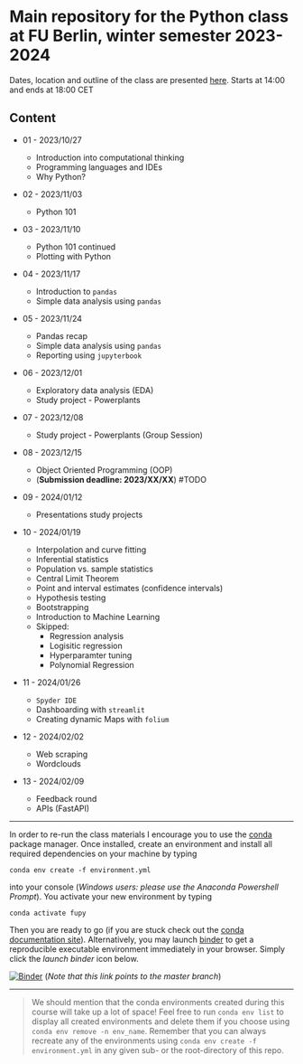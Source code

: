 # Main repository for the Python class at FU Berlin, winter semester  2023-2024

Dates, location and outline of the class are presented [here](https://www.fu-berlin.de/vv/de/lv/832571).
Starts at 14:00 and ends at 18:00 CET

## Content

- 01 - 2023/10/27

  - Introduction into computational thinking
  - Programming languages and IDEs
  - Why Python?

- 02 - 2023/11/03

  - Python 101

- 03 - 2023/11/10

  - Python 101 continued
  - Plotting with Python

- 04 - 2023/11/17 

  - Introduction to `pandas`
  - Simple data analysis using `pandas`

- 05 - 2023/11/24

  - Pandas recap
  - Simple data analysis using `pandas`
  - Reporting using `jupyterbook`

- 06 - 2023/12/01

  - Exploratory data analysis (EDA)
  - Study project - Powerplants

- 07 - 2023/12/08

  - Study project - Powerplants (Group Session)

- 08 - 2023/12/15 
  - Object Oriented Programming (OOP)
  - (**Submission deadline: 2023/XX/XX**) #TODO
  
- 09 - 2024/01/12 
  - Presentations study projects 

- 10 - 2024/01/19
  
  - Interpolation and curve fitting
  - Inferential statistics
  - Population vs. sample statistics
  - Central Limit Theorem
  - Point and interval estimates (confidence intervals)
  - Hypothesis testing
  - Bootstrapping
  - Introduction to Machine Learning
  - Skipped:
    - Regression analysis
    - Logisitic regression
    - Hyperparamter tuning
    - Polynomial Regression

* 11 - 2024/01/26

  - `Spyder IDE`
  - Dashboarding with `streamlit`
  - Creating dynamic Maps with `folium` 

* 12 - 2024/02/02
  
  - Web scraping
  - Wordclouds

* 13 - 2024/02/09 

  - Feedback round
  - APIs (FastAPI)
  
---

In order to re-run the class materials I encourage you to use the [conda](https://conda.io/docs/) package manager. Once installed, create an environment and install all required dependencies on your machine by typing

`conda env create -f environment.yml`

into your console (_Windows users: please use the Anaconda Powershell Prompt_). You activate your new environment by typing

`conda activate fupy`

Then you are ready to go (if you are stuck check out the [conda documentation site](https://conda.io/docs/user-guide/tasks/manage-environments.html#)). Alternatively, you may launch [binder](https://mybinder.org/) to get a reproducible executable environment immediately in your browser. Simply click the _launch binder_ icon below.

[![Binder](https://mybinder.org/badge_logo.svg)](https://mybinder.org/v2/gh/eotp/python-FU-class/master?urlpath=lab) (*Note that this link  points to the master branch*)

---

> We should mention that the conda environments created during this course will take up a lot of space!
> Feel free to run `conda env list` to display all created environments and delete them if you choose using `conda env remove -n env_name`.
> Remember that you can always recreate any of the environments using `conda env create -f environment.yml` in any given sub- or the root-directory of this repo. 
